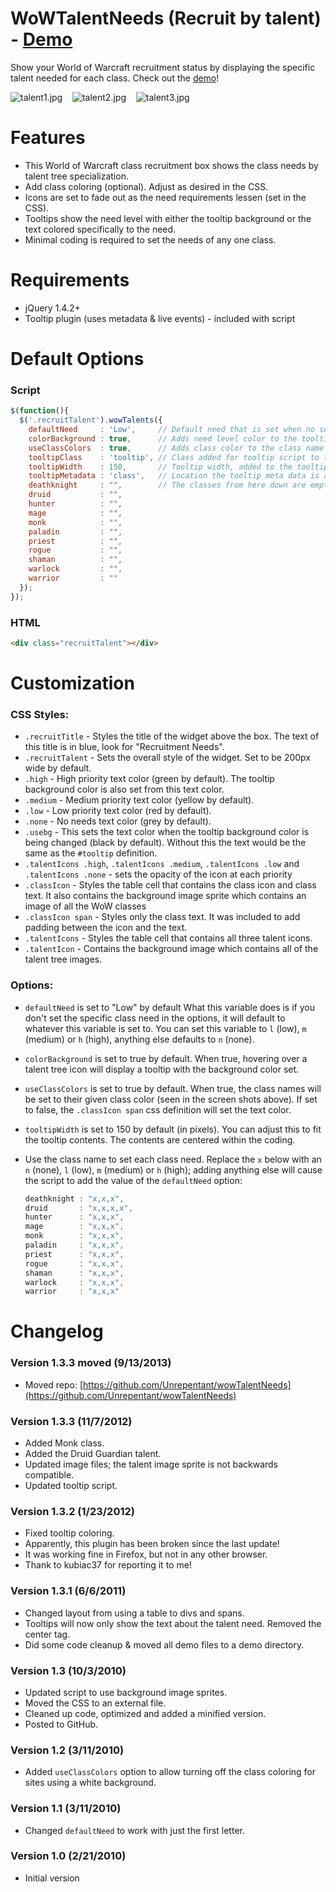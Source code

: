 # WoWTalentNeeds (Recruit by talent) - [Demo][1]

Show your World of Warcraft recruitment status by displaying the specific talent needed for each class. Check out the [demo][1]!

 ![talent1.jpg][2] &nbsp;&nbsp; ![talent2.jpg][3] &nbsp;&nbsp; ![talent3.jpg][4]

# Features

* This World of Warcraft class recruitment box shows the class needs by talent tree specialization.
* Add class coloring (optional). Adjust as desired in the CSS.
* Icons are set to fade out as the need requirements lessen (set in the CSS).
* Tooltips show the need level with either the tooltip background or the text colored specifically to the need.
* Minimal coding is required to set the needs of any one class.

# Requirements

* jQuery 1.4.2+
* Tooltip plugin (uses metadata & live events) - included with script

# Default Options

### Script

```javascript
$(function(){
  $('.recruitTalent').wowTalents({
    defaultNeed     : 'Low',     // Default need that is set when no setting is found
    colorBackground : true,      // Adds need level color to the tooltip background (true) or the text (false)
    useClassColors  : true,      // Adds class color to the class name when true, otherwise defined in CSS
    tooltipClass    : 'tooltip', // Class added for tooltip script to target
    tooltipWidth    : 150,       // Tooltip width, added to the tooltip metadata
    tooltipMetadata : 'class',   // Location the tooltip meta data is added e.g. {width:150px;color:#ddd;background:#333;}
    deathknight     : "",        // The classes from here down are empty and will revert to the default need.
    druid           : "",
    hunter          : "",
    mage            : "",
    monk            : "",
    paladin         : "",
    priest          : "",
    rogue           : "",
    shaman          : "",
    warlock         : "",
    warrior         : ""
  });
});
```

### HTML

```html
<div class="recruitTalent"></div>
```

# Customization

### CSS Styles:

* `.recruitTitle` - Styles the title of the widget above the box. The text of this title is in blue, look for "Recruitment Needs".
* `.recruitTalent` - Sets the overall style of the widget. Set to be 200px wide by default.
* `.high` - High priority text color (green by default). The tooltip background color is also set from this text color.
* `.medium` - Medium priority text color (yellow by default).
* `.low` - Low priority text color (red by default).
* `.none` - No needs text color (grey by default).
* `.usebg` - This sets the text color when the tooltip background color is being changed (black by default). Without this the text would be the same as the `#tooltip` definition.
* `.talentIcons .high`, `.talentIcons .medium`, `.talentIcons .low` and `.talentIcons .none` - sets the opacity of the icon at each priority
* `.classIcon` - Styles the table cell that contains the class icon and class text. It also contains the background image sprite which contains an image of all the WoW classes
* `.classIcon span` - Styles only the class text. It was included to add padding between the icon and the text.
* `.talentIcons` - Styles the table cell that contains all three talent icons.
* `.talentIcon` - Contains the background image which contains all of the talent tree images.

### Options:

* `defaultNeed` is set to "Low" by default
What this variable does is if you don't set the specific class need in the options, it will default to whatever this variable is set to.
You can set this variable to `l` (low), `m` (medium) or `h` (high), anything else defaults to `n` (none).

* `colorBackground` is set to true by default. When true, hovering over a talent tree icon will display a tooltip with the background color set.

* `useClassColors` is set to true by default. When true, the class names will be set to their given class color (seen in the screen shots above). If set to false, the `.classIcon span` css definition will set the text color.

* `tooltipWidth` is set to 150 by default (in pixels). You can adjust this to fit the tooltip contents. The contents are centered within the coding.

* Use the class name to set each class need. Replace the `x` below with an `n` (none), `l` (low), `m` (medium) or `h` (high); adding anything else will cause the script to add the value of the `defaultNeed` option:

    ```javascript
    deathknight : "x,x,x",
    druid       : "x,x,x,x",
    hunter      : "x,x,x",
    mage        : "x,x,x",
    monk        : "x,x,x",
    paladin     : "x,x,x",
    priest      : "x,x,x",
    rogue       : "x,x,x",
    shaman      : "x,x,x",
    warlock     : "x,x,x",
    warrior     : "x,x,x"
    ```

# Changelog

### Version 1.3.3 moved (9/13/2013)

* Moved repo: [https://github.com/Unrepentant/wowTalentNeeds](https://github.com/Unrepentant/wowTalentNeeds)

### Version 1.3.3 (11/7/2012)

* Added Monk class.
* Added the Druid Guardian talent.
* Updated image files; the talent image sprite is not backwards compatible.
* Updated tooltip script.

### Version 1.3.2 (1/23/2012)

* Fixed tooltip coloring.
 * Apparently, this plugin has been broken since the last update!
 * It was working fine in Firefox, but not in any other browser. 
 * Thank to kubiac37 for reporting it to me!

### Version 1.3.1 (6/6/2011)

* Changed layout from using a table to divs and spans.
* Tooltips will now only show the text about the talent need. Removed the center tag.
* Did some code cleanup & moved all demo files to a demo directory.

### Version 1.3 (10/3/2010)

* Updated script to use background image sprites.
* Moved the CSS to an external file.
* Cleaned up code, optimized and added a minified version.
* Posted to GitHub.

### Version 1.2 (3/11/2010)

* Added `useClassColors` option to allow turning off the class coloring for sites using a white background.

### Version 1.1 (3/11/2010)

* Changed `defaultNeed` to work with just the first letter.

### Version 1.0 (2/21/2010)

* Initial version

  [1]: http://Unrepentant.github.com/wowTalentNeeds/
  [2]: http://Unrepentant.github.com/wowTalentNeeds/demo/talent1.jpg
  [3]: http://Unrepentant.github.com/wowTalentNeeds/demo/talent2.jpg
  [4]: http://Unrepentant.github.com/wowTalentNeeds/demo/talent3.jpg
